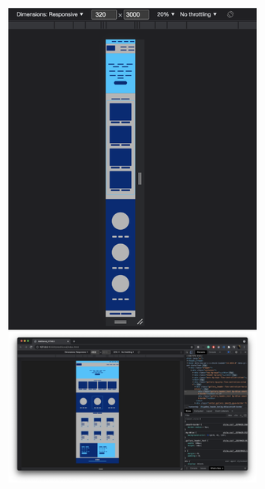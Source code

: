 ![Preview](https://github.com/IFalcoNI/OktenWebHomework/blob/main/H6_HTML/Preview.png)
![Preview_2](https://github.com/IFalcoNI/OktenWebHomework/blob/main/H6_HTML/Preview_2.png)
